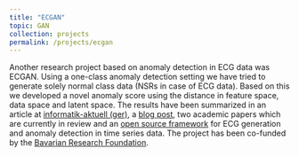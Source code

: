 ```yaml
---
title: "ECGAN"
topic: GAN
collection: projects
permalink: /projects/ecgan
---
```


Another research project based on anomaly detection in ECG data was ECGAN. Using a one-class anomaly detection setting we have tried to generate solely normal class data (NSRs in case of ECG data). Based on this we developed a novel anomaly score using the distance in feature space, data space and latent space. The results have been summarized in an article at [informatik-aktuell (ger)](https://www.informatik-aktuell.de/betrieb/kuenstliche-intelligenz/ecgan-reproduzierbares-maschinelles-lernen-fuer-ekg-daten.html), a [blog post](https://blog.e-mundo.de/post/ecgan-a-framework-for-reproducible-research-on-ecg-data/), two academic papers which are currently in review and an [open source framework](https://github.com/emundo/ecgan) for ECG generation and anomaly detection in time series data.
The project has been co-funded by the [Bavarian Research Foundation](https://forschungsstiftung.de/Projekte/Details/ECGAN-Erzeugung-und-Detektion-von-Anomalien-in-Zeitreihen-mit-Hilfe-von-Generative-Adversarial-Networks.html).
